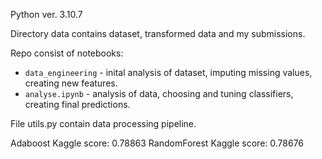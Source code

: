 Python ver. 3.10.7

Directory data contains dataset, transformed data and my submissions.

Repo consist of notebooks:
 - `data_engineering` - inital analysis of dataset, imputing missing values, creating new features.
 - `analyse.ipynb` - analysis of data, choosing and tuning classifiers, creating final predictions.

File utils.py contain data processing pipeline. 

Adaboost Kaggle score: 0.78863
RandomForest Kaggle score: 0.78676